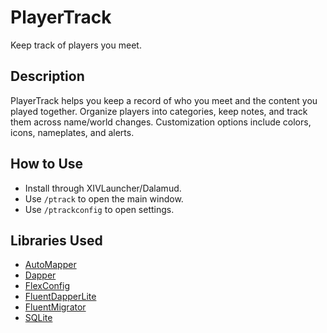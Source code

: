 # PlayerTrack
Keep track of players you meet.

## Description
PlayerTrack helps you keep a record of who you meet and the content you played together. 
Organize players into categories, keep notes, and track them across name/world changes. 
Customization options include colors, icons, nameplates, and alerts.

## How to Use
- Install through XIVLauncher/Dalamud.
- Use `/ptrack` to open the main window.
- Use `/ptrackconfig` to open settings.

## Libraries Used
- [AutoMapper](https://github.com/AutoMapper/AutoMapper)
- [Dapper](https://github.com/DapperLib/Dapper)
- [FlexConfig](https://github.com/kalilistic/FlexConfig)
- [FluentDapperLite](https://github.com/kalilistic/FluentDapperLite)
- [FluentMigrator](https://github.com/fluentmigrator/fluentmigrator)
- [SQLite](https://github.com/sqlite/sqlite)

